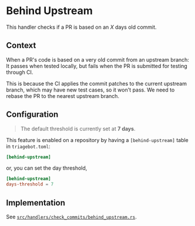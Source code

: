 # Behind Upstream

This handler checks if a PR is based on an *X* days old commit.

## Context

When a PR's code is based on a very old commit from an upstream branch:
It passes when tested locally, but fails when the PR is submitted for testing through CI.

This is because the CI applies the commit patches to the current upstream branch,
which may have new test cases, so it won't pass. We need to rebase the PR to the nearest upstream branch.

## Configuration

> The default threshold is currently set at **7 days**.

This feature is enabled on a repository by having a `[behind-upstream]` table in `triagebot.toml`:

```toml
[behind-upstream]
```
or, you can set the day threshold,
```toml
[behind-upstream]
days-threshold = 7
```

## Implementation

See [`src/handlers/check_commits/behind_upstream.rs`](https://github.com/rust-lang/triagebot/blob/HEAD/src/handlers/check_commits/behind_upstream.rs).
